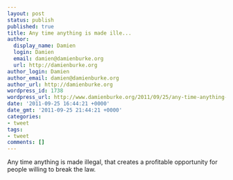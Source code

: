 ```yaml
---
layout: post
status: publish
published: true
title: Any time anything is made ille...
author:
  display_name: Damien
  login: Damien
  email: damien@damienburke.org
  url: http://damienburke.org
author_login: Damien
author_email: damien@damienburke.org
author_url: http://damienburke.org
wordpress_id: 1738
wordpress_url: http://www.damienburke.org/2011/09/25/any-time-anything-is-made-ille/
date: '2011-09-25 16:44:21 +0000'
date_gmt: '2011-09-25 21:44:21 +0000'
categories:
- tweet
tags:
- tweet
comments: []
---
```

<p>Any time anything is made illegal, that creates a profitable opportunity for people willing to break the law.</p>
